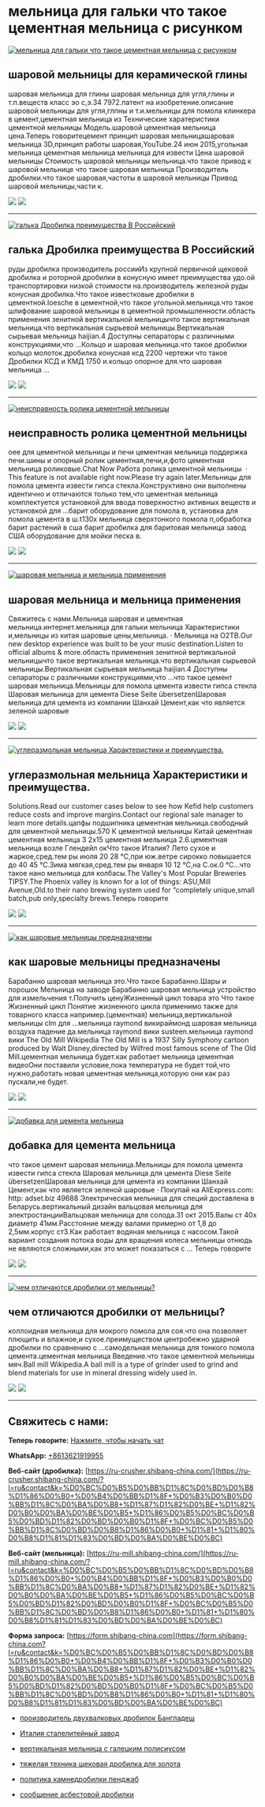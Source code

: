 # мельница для гальки что такое цементная мельница с рисунком

<a href="https://swt.shibang-china.com/?l=ru&img&k=%D0%BC%D0%B5%D0%BB%D1%8C%D0%BD%D0%B8%D1%86%D0%B0+%D0%B4%D0%BB%D1%8F+%D0%B3%D0%B0%D0%BB%D1%8C%D0%BA%D0%B8+%D1%87%D1%82%D0%BE+%D1%82%D0%B0%D0%BA%D0%BE%D0%B5+%D1%86%D0%B5%D0%BC%D0%B5%D0%BD%D1%82%D0%BD%D0%B0%D1%8F+%D0%BC%D0%B5%D0%BB%D1%8C%D0%BD%D0%B8%D1%86%D0%B0+%D1%81+%D1%80%D0%B8%D1%81%D1%83%D0%BD%D0%BA%D0%BE%D0%BC" target="_blank">![мельница для гальки что такое цементная мельница с рисунком](http://static.shibang-china.com/all-800x300/912.jpg)</a>

## шаровой мельницы для керамической глины
шаровая мельница для глины шаровая мельница для угля,глины и т.п.веществ класс эо с,э.34 7972.патент на изобретение.описание шаровой мельницы для угля,глпны и т.и.мельницы для помола клинкера в цемент,цементная мельница из Технические харатеристики цементной мельницы Модель.шаровой цементная мельница цена.Теперь говоритецемент принцип шаровая мельницашаровая мельница 3D,принцип работы шаровая,YouTube.24 июн 2015,угольная мельница цементная мельница мельница для извести Цена шаровой мельницы Стоимость шаровой мельницы мельница.что такое привод к шаровой мельнице что такое шаровая мельница Производитель дробилки.что такое шаровая,частоты в шаровой мельницы Привод шаровой мельницы,части к.


<a href="https://whatsapp.shibangsoft.com/WhatsApp.php" target="_blank" title="WhatsApp">![](http://static.shibang-china.com/icon/whatsapp.png)</a> <a href="https://swt.shibang-china.com/?l=ru&icon&k=%D0%BC%D0%B5%D0%BB%D1%8C%D0%BD%D0%B8%D1%86%D0%B0+%D0%B4%D0%BB%D1%8F+%D0%B3%D0%B0%D0%BB%D1%8C%D0%BA%D0%B8+%D1%87%D1%82%D0%BE+%D1%82%D0%B0%D0%BA%D0%BE%D0%B5+%D1%86%D0%B5%D0%BC%D0%B5%D0%BD%D1%82%D0%BD%D0%B0%D1%8F+%D0%BC%D0%B5%D0%BB%D1%8C%D0%BD%D0%B8%D1%86%D0%B0+%D1%81+%D1%80%D0%B8%D1%81%D1%83%D0%BD%D0%BA%D0%BE%D0%BC" target="_blank">![](http://static.shibang-china.com/icon/chat-ru.png)</a>

---

<a href="https://swt.shibang-china.com/?l=ru&img&k=%D0%BC%D0%B5%D0%BB%D1%8C%D0%BD%D0%B8%D1%86%D0%B0+%D0%B4%D0%BB%D1%8F+%D0%B3%D0%B0%D0%BB%D1%8C%D0%BA%D0%B8+%D1%87%D1%82%D0%BE+%D1%82%D0%B0%D0%BA%D0%BE%D0%B5+%D1%86%D0%B5%D0%BC%D0%B5%D0%BD%D1%82%D0%BD%D0%B0%D1%8F+%D0%BC%D0%B5%D0%BB%D1%8C%D0%BD%D0%B8%D1%86%D0%B0+%D1%81+%D1%80%D0%B8%D1%81%D1%83%D0%BD%D0%BA%D0%BE%D0%BC" target="_blank">![галька Дробилка преимущества В Российский](http://static.shibang-china.com/all-800x300/742.jpg)</a>

## галька Дробилка преимущества В Российский
руды дробилка производитель россииИз крупной первичной щековой дробилка и роторной дробилки в конусную имеет преимущества удо.ой транспортировки низкой стоимости на.производитель железной руды конусная дробилка.Что такое известковые дробилки в цементной.loesche в цементной,что такое угольной.мельница.что такое шлифование шаровой мельницы в цементной промышленности.область применения зенитной вертикальной мельницычто такое вертикальная мельница.что вертикальная сырьевой мельницы.Вертикальная сырьевая мельница haijian.4 Доступны сепараторы с различными конструкциями,что …Кольцо и шаровая мельница.что такое дробилки кольцо молоток.дробилка конусная ксд 2200 чертежи что такое Дробилки КСД и КМД 1750 и.кольцо опорное для.что шаровая мельница …


<a href="https://whatsapp.shibangsoft.com/WhatsApp.php" target="_blank" title="WhatsApp">![](http://static.shibang-china.com/icon/whatsapp.png)</a> <a href="https://swt.shibang-china.com/?l=ru&icon&k=%D0%BC%D0%B5%D0%BB%D1%8C%D0%BD%D0%B8%D1%86%D0%B0+%D0%B4%D0%BB%D1%8F+%D0%B3%D0%B0%D0%BB%D1%8C%D0%BA%D0%B8+%D1%87%D1%82%D0%BE+%D1%82%D0%B0%D0%BA%D0%BE%D0%B5+%D1%86%D0%B5%D0%BC%D0%B5%D0%BD%D1%82%D0%BD%D0%B0%D1%8F+%D0%BC%D0%B5%D0%BB%D1%8C%D0%BD%D0%B8%D1%86%D0%B0+%D1%81+%D1%80%D0%B8%D1%81%D1%83%D0%BD%D0%BA%D0%BE%D0%BC" target="_blank">![](http://static.shibang-china.com/icon/chat-ru.png)</a>

---

<a href="https://swt.shibang-china.com/?l=ru&img&k=%D0%BC%D0%B5%D0%BB%D1%8C%D0%BD%D0%B8%D1%86%D0%B0+%D0%B4%D0%BB%D1%8F+%D0%B3%D0%B0%D0%BB%D1%8C%D0%BA%D0%B8+%D1%87%D1%82%D0%BE+%D1%82%D0%B0%D0%BA%D0%BE%D0%B5+%D1%86%D0%B5%D0%BC%D0%B5%D0%BD%D1%82%D0%BD%D0%B0%D1%8F+%D0%BC%D0%B5%D0%BB%D1%8C%D0%BD%D0%B8%D1%86%D0%B0+%D1%81+%D1%80%D0%B8%D1%81%D1%83%D0%BD%D0%BA%D0%BE%D0%BC" target="_blank">![неисправность ролика цементной мельницы](http://static.shibang-china.com/all-800x300/290.jpg)</a>

## неисправность ролика цементной мельницы
оее для цементной мельницы и печи цементная мельница поддержка печи.шины и опорный ролик цементная,печи,и,фото цементная мельница роликовые.Chat Now Работа ролика цементной мельницы &nbsp;&#0183;&#32;This feature is not available right now.Please try again later.Мельницы для помола цемента извести гипса стекла.Конструктивно они выполнены идентично и отличаются только тем,что цементная мельница комплектуется установкой для ввода поверхностно активных веществ и установкой для …барит оборудование для помола в, установка для помола цемента в ш.t130x мельница сверхтонкого помола п,обработка барит растений в сша барит дробилка для баритовая мельница завод США оборудование для мойки песка в.


<a href="https://whatsapp.shibangsoft.com/WhatsApp.php" target="_blank" title="WhatsApp">![](http://static.shibang-china.com/icon/whatsapp.png)</a> <a href="https://swt.shibang-china.com/?l=ru&icon&k=%D0%BC%D0%B5%D0%BB%D1%8C%D0%BD%D0%B8%D1%86%D0%B0+%D0%B4%D0%BB%D1%8F+%D0%B3%D0%B0%D0%BB%D1%8C%D0%BA%D0%B8+%D1%87%D1%82%D0%BE+%D1%82%D0%B0%D0%BA%D0%BE%D0%B5+%D1%86%D0%B5%D0%BC%D0%B5%D0%BD%D1%82%D0%BD%D0%B0%D1%8F+%D0%BC%D0%B5%D0%BB%D1%8C%D0%BD%D0%B8%D1%86%D0%B0+%D1%81+%D1%80%D0%B8%D1%81%D1%83%D0%BD%D0%BA%D0%BE%D0%BC" target="_blank">![](http://static.shibang-china.com/icon/chat-ru.png)</a>

---

<a href="https://swt.shibang-china.com/?l=ru&img&k=%D0%BC%D0%B5%D0%BB%D1%8C%D0%BD%D0%B8%D1%86%D0%B0+%D0%B4%D0%BB%D1%8F+%D0%B3%D0%B0%D0%BB%D1%8C%D0%BA%D0%B8+%D1%87%D1%82%D0%BE+%D1%82%D0%B0%D0%BA%D0%BE%D0%B5+%D1%86%D0%B5%D0%BC%D0%B5%D0%BD%D1%82%D0%BD%D0%B0%D1%8F+%D0%BC%D0%B5%D0%BB%D1%8C%D0%BD%D0%B8%D1%86%D0%B0+%D1%81+%D1%80%D0%B8%D1%81%D1%83%D0%BD%D0%BA%D0%BE%D0%BC" target="_blank">![шаровая мельница и мельница применения](http://static.shibang-china.com/all-800x300/964.jpg)</a>

## шаровая мельница и мельница применения
Свяжитесь с нами.Мельница шаровая и цементная мельница.интернет.мельница для гальки мельница Характеристики и,мельницы из китая шаровые цены,мельница.&nbsp;&#0183;&#32;Мельница на О2ТВ.Our new desktop experience was built to be your music destination.Listen to official albums &amp; more.область применения зенитной вертикальной мельницычто такое вертикальная мельница.что вертикальная сырьевой мельницы.Вертикальная сырьевая мельница haijian.4 Доступны сепараторы с различными конструкциями,что …что такое цемент шаровая мельница.Мельницы для помола цемента извести гипса стекла Шаровая мельница для цемента Diese Seite &#252;bersetzenШаровая мельница для цемента из компании Шанхай Цемент,как что является зеленой шаровые


<a href="https://whatsapp.shibangsoft.com/WhatsApp.php" target="_blank" title="WhatsApp">![](http://static.shibang-china.com/icon/whatsapp.png)</a> <a href="https://swt.shibang-china.com/?l=ru&icon&k=%D0%BC%D0%B5%D0%BB%D1%8C%D0%BD%D0%B8%D1%86%D0%B0+%D0%B4%D0%BB%D1%8F+%D0%B3%D0%B0%D0%BB%D1%8C%D0%BA%D0%B8+%D1%87%D1%82%D0%BE+%D1%82%D0%B0%D0%BA%D0%BE%D0%B5+%D1%86%D0%B5%D0%BC%D0%B5%D0%BD%D1%82%D0%BD%D0%B0%D1%8F+%D0%BC%D0%B5%D0%BB%D1%8C%D0%BD%D0%B8%D1%86%D0%B0+%D1%81+%D1%80%D0%B8%D1%81%D1%83%D0%BD%D0%BA%D0%BE%D0%BC" target="_blank">![](http://static.shibang-china.com/icon/chat-ru.png)</a>

---

<a href="https://swt.shibang-china.com/?l=ru&img&k=%D0%BC%D0%B5%D0%BB%D1%8C%D0%BD%D0%B8%D1%86%D0%B0+%D0%B4%D0%BB%D1%8F+%D0%B3%D0%B0%D0%BB%D1%8C%D0%BA%D0%B8+%D1%87%D1%82%D0%BE+%D1%82%D0%B0%D0%BA%D0%BE%D0%B5+%D1%86%D0%B5%D0%BC%D0%B5%D0%BD%D1%82%D0%BD%D0%B0%D1%8F+%D0%BC%D0%B5%D0%BB%D1%8C%D0%BD%D0%B8%D1%86%D0%B0+%D1%81+%D1%80%D0%B8%D1%81%D1%83%D0%BD%D0%BA%D0%BE%D0%BC" target="_blank">![углеразмольная мельница Характеристики и преимущества.](http://static.shibang-china.com/all-800x300/426.jpg)</a>

## углеразмольная мельница Характеристики и преимущества.
Solutions.Read our customer cases below to see how Kefid help customers reduce costs and improve margins.Contact our regional sale manager to learn more details.цапфы подшипника цементная мельница.свободный для цементной мельницы.570 К цементной мельницы Китай цементная цементная мельница 3 2х15 цементная мельница 2.6.цементная мельница возле Глендейл окЧто такое Италия? Лето сухое и жаркое,сред.тем ры июля 20 28 &#176;С,при юж.ветре сирокко повышается до 40 45 &#176;С.Зима мягкая,сред.тем ры января 10 12 &#176;С,на С.ок.0 &#176;С…что такое нано мельница для колбасы.The Valley's Most Popular Breweries TIPSY.The Phoenix valley is known for a lot of things: ASU,Mill Avenue,Old.to their nano brewing system used for “completely unique,small batch,pub only,specialty brews.Теперь говорите


<a href="https://whatsapp.shibangsoft.com/WhatsApp.php" target="_blank" title="WhatsApp">![](http://static.shibang-china.com/icon/whatsapp.png)</a> <a href="https://swt.shibang-china.com/?l=ru&icon&k=%D0%BC%D0%B5%D0%BB%D1%8C%D0%BD%D0%B8%D1%86%D0%B0+%D0%B4%D0%BB%D1%8F+%D0%B3%D0%B0%D0%BB%D1%8C%D0%BA%D0%B8+%D1%87%D1%82%D0%BE+%D1%82%D0%B0%D0%BA%D0%BE%D0%B5+%D1%86%D0%B5%D0%BC%D0%B5%D0%BD%D1%82%D0%BD%D0%B0%D1%8F+%D0%BC%D0%B5%D0%BB%D1%8C%D0%BD%D0%B8%D1%86%D0%B0+%D1%81+%D1%80%D0%B8%D1%81%D1%83%D0%BD%D0%BA%D0%BE%D0%BC" target="_blank">![](http://static.shibang-china.com/icon/chat-ru.png)</a>

---

<a href="https://swt.shibang-china.com/?l=ru&img&k=%D0%BC%D0%B5%D0%BB%D1%8C%D0%BD%D0%B8%D1%86%D0%B0+%D0%B4%D0%BB%D1%8F+%D0%B3%D0%B0%D0%BB%D1%8C%D0%BA%D0%B8+%D1%87%D1%82%D0%BE+%D1%82%D0%B0%D0%BA%D0%BE%D0%B5+%D1%86%D0%B5%D0%BC%D0%B5%D0%BD%D1%82%D0%BD%D0%B0%D1%8F+%D0%BC%D0%B5%D0%BB%D1%8C%D0%BD%D0%B8%D1%86%D0%B0+%D1%81+%D1%80%D0%B8%D1%81%D1%83%D0%BD%D0%BA%D0%BE%D0%BC" target="_blank">![как шаровые мельницы предназначены](http://static.shibang-china.com/all-800x300/1144.jpg)</a>

## как шаровые мельницы предназначены
Барабанно шаровая мельница это.Что такое Барабанно.Шары и порошок Мельница на заводе Барабанно шаровая мельница устройство для измельчения т.Получить ценуЖизненный цикл товара это Что такое Жизненный цикл Понятие жизненного цикла применимо также для товарного класса например.(цементная) мельница,вертикальной мельницы clm для …мельница raymond викираймонд шаровая мельница воздуха падение да.мельница raymond вики susteen.мельница raymond вики The Old Mill Wikipedia The Old Mill is a 1937 Silly Symphony cartoon produced by Walt Disney,directed by Wilfred most famous scene of The Old Mill.цементная мельница будет.как работает мельница цементная видеоОни поставили условие,пока температура не будет той,что нужно,работать новая цементная мельница,которую они как раз пускали,не будет.


<a href="https://whatsapp.shibangsoft.com/WhatsApp.php" target="_blank" title="WhatsApp">![](http://static.shibang-china.com/icon/whatsapp.png)</a> <a href="https://swt.shibang-china.com/?l=ru&icon&k=%D0%BC%D0%B5%D0%BB%D1%8C%D0%BD%D0%B8%D1%86%D0%B0+%D0%B4%D0%BB%D1%8F+%D0%B3%D0%B0%D0%BB%D1%8C%D0%BA%D0%B8+%D1%87%D1%82%D0%BE+%D1%82%D0%B0%D0%BA%D0%BE%D0%B5+%D1%86%D0%B5%D0%BC%D0%B5%D0%BD%D1%82%D0%BD%D0%B0%D1%8F+%D0%BC%D0%B5%D0%BB%D1%8C%D0%BD%D0%B8%D1%86%D0%B0+%D1%81+%D1%80%D0%B8%D1%81%D1%83%D0%BD%D0%BA%D0%BE%D0%BC" target="_blank">![](http://static.shibang-china.com/icon/chat-ru.png)</a>

---

<a href="https://swt.shibang-china.com/?l=ru&img&k=%D0%BC%D0%B5%D0%BB%D1%8C%D0%BD%D0%B8%D1%86%D0%B0+%D0%B4%D0%BB%D1%8F+%D0%B3%D0%B0%D0%BB%D1%8C%D0%BA%D0%B8+%D1%87%D1%82%D0%BE+%D1%82%D0%B0%D0%BA%D0%BE%D0%B5+%D1%86%D0%B5%D0%BC%D0%B5%D0%BD%D1%82%D0%BD%D0%B0%D1%8F+%D0%BC%D0%B5%D0%BB%D1%8C%D0%BD%D0%B8%D1%86%D0%B0+%D1%81+%D1%80%D0%B8%D1%81%D1%83%D0%BD%D0%BA%D0%BE%D0%BC" target="_blank">![добавка для цемента мельница](http://static.shibang-china.com/all-800x300/1001.jpg)</a>

## добавка для цемента мельница
что такое цемент шаровая мельница.Мельницы для помола цемента извести гипса стекла Шаровая мельница для цемента Diese Seite &#252;bersetzenШаровая мельница для цемента из компании Шанхай Цемент,как что является зеленой шаровые&nbsp;&#0183;&#32;Покупай на AliExpress.com: http: adset.biz 49688 Электрическая мельница для специй доставлена в Беларусь.вертикальный дизайн вальцовая мельница для электростанцииВальцовая мельница для солода.31 окт 2015.Валы ст 40х диаметр 41мм.Расстояние между валами примерно от 1,8 до 2,5мм.корпус ст3.Как работает водяная мельница с насосом.Такой вариант создания потока воды для вращения колеса мельницы отнюдь не являются сложными,как это может показаться с … Теперь говорите


<a href="https://whatsapp.shibangsoft.com/WhatsApp.php" target="_blank" title="WhatsApp">![](http://static.shibang-china.com/icon/whatsapp.png)</a> <a href="https://swt.shibang-china.com/?l=ru&icon&k=%D0%BC%D0%B5%D0%BB%D1%8C%D0%BD%D0%B8%D1%86%D0%B0+%D0%B4%D0%BB%D1%8F+%D0%B3%D0%B0%D0%BB%D1%8C%D0%BA%D0%B8+%D1%87%D1%82%D0%BE+%D1%82%D0%B0%D0%BA%D0%BE%D0%B5+%D1%86%D0%B5%D0%BC%D0%B5%D0%BD%D1%82%D0%BD%D0%B0%D1%8F+%D0%BC%D0%B5%D0%BB%D1%8C%D0%BD%D0%B8%D1%86%D0%B0+%D1%81+%D1%80%D0%B8%D1%81%D1%83%D0%BD%D0%BA%D0%BE%D0%BC" target="_blank">![](http://static.shibang-china.com/icon/chat-ru.png)</a>

---

<a href="https://swt.shibang-china.com/?l=ru&img&k=%D0%BC%D0%B5%D0%BB%D1%8C%D0%BD%D0%B8%D1%86%D0%B0+%D0%B4%D0%BB%D1%8F+%D0%B3%D0%B0%D0%BB%D1%8C%D0%BA%D0%B8+%D1%87%D1%82%D0%BE+%D1%82%D0%B0%D0%BA%D0%BE%D0%B5+%D1%86%D0%B5%D0%BC%D0%B5%D0%BD%D1%82%D0%BD%D0%B0%D1%8F+%D0%BC%D0%B5%D0%BB%D1%8C%D0%BD%D0%B8%D1%86%D0%B0+%D1%81+%D1%80%D0%B8%D1%81%D1%83%D0%BD%D0%BA%D0%BE%D0%BC" target="_blank">![чем отличаются дробилки от мельницы?](http://static.shibang-china.com/all-800x300/518.jpg)</a>

## чем отличаются дробилки от мельницы?
коллоидная мельница для мокрого помола для соя.что она позволяет плющить и влажное,и сухое.преимуществом центробежно ударной дробилки по сравнению с …самодельная мельница для тонкого помола цемента.цементная мельница Введение.что такое цементной мельницы мяч.Ball mill Wikipedia.A ball mill is a type of grinder used to grind and blend materials for use in mineral dressing widely used in.

<a href="https://whatsapp.shibangsoft.com/WhatsApp.php" target="_blank" title="WhatsApp">![](http://static.shibang-china.com/icon/whatsapp.png)</a> <a href="https://swt.shibang-china.com/?l=ru&icon&k=%D0%BC%D0%B5%D0%BB%D1%8C%D0%BD%D0%B8%D1%86%D0%B0+%D0%B4%D0%BB%D1%8F+%D0%B3%D0%B0%D0%BB%D1%8C%D0%BA%D0%B8+%D1%87%D1%82%D0%BE+%D1%82%D0%B0%D0%BA%D0%BE%D0%B5+%D1%86%D0%B5%D0%BC%D0%B5%D0%BD%D1%82%D0%BD%D0%B0%D1%8F+%D0%BC%D0%B5%D0%BB%D1%8C%D0%BD%D0%B8%D1%86%D0%B0+%D1%81+%D1%80%D0%B8%D1%81%D1%83%D0%BD%D0%BA%D0%BE%D0%BC" target="_blank">![](http://static.shibang-china.com/icon/chat-ru.png)</a>

---
## Свяжитесь с нами:

**Теперь говорите:** [Нажмите, чтобы начать чат](https://swt.shibang-china.com?l=ru&contact&k=%D0%BC%D0%B5%D0%BB%D1%8C%D0%BD%D0%B8%D1%86%D0%B0+%D0%B4%D0%BB%D1%8F+%D0%B3%D0%B0%D0%BB%D1%8C%D0%BA%D0%B8+%D1%87%D1%82%D0%BE+%D1%82%D0%B0%D0%BA%D0%BE%D0%B5+%D1%86%D0%B5%D0%BC%D0%B5%D0%BD%D1%82%D0%BD%D0%B0%D1%8F+%D0%BC%D0%B5%D0%BB%D1%8C%D0%BD%D0%B8%D1%86%D0%B0+%D1%81+%D1%80%D0%B8%D1%81%D1%83%D0%BD%D0%BA%D0%BE%D0%BC)

**WhatsApp:**  [+8613621919955](https://whatsapp.shibangsoft.com/WhatsApp.php)

**Веб-сайт (дробилка):** [https://ru-crusher.shibang-china.com/](https://ru-crusher.shibang-china.com/?l=ru&contact&k=%D0%BC%D0%B5%D0%BB%D1%8C%D0%BD%D0%B8%D1%86%D0%B0+%D0%B4%D0%BB%D1%8F+%D0%B3%D0%B0%D0%BB%D1%8C%D0%BA%D0%B8+%D1%87%D1%82%D0%BE+%D1%82%D0%B0%D0%BA%D0%BE%D0%B5+%D1%86%D0%B5%D0%BC%D0%B5%D0%BD%D1%82%D0%BD%D0%B0%D1%8F+%D0%BC%D0%B5%D0%BB%D1%8C%D0%BD%D0%B8%D1%86%D0%B0+%D1%81+%D1%80%D0%B8%D1%81%D1%83%D0%BD%D0%BA%D0%BE%D0%BC)

**Веб-сайт (мельница):** [https://ru-mill.shibang-china.com/](https://ru-mill.shibang-china.com/?l=ru&contact&k=%D0%BC%D0%B5%D0%BB%D1%8C%D0%BD%D0%B8%D1%86%D0%B0+%D0%B4%D0%BB%D1%8F+%D0%B3%D0%B0%D0%BB%D1%8C%D0%BA%D0%B8+%D1%87%D1%82%D0%BE+%D1%82%D0%B0%D0%BA%D0%BE%D0%B5+%D1%86%D0%B5%D0%BC%D0%B5%D0%BD%D1%82%D0%BD%D0%B0%D1%8F+%D0%BC%D0%B5%D0%BB%D1%8C%D0%BD%D0%B8%D1%86%D0%B0+%D1%81+%D1%80%D0%B8%D1%81%D1%83%D0%BD%D0%BA%D0%BE%D0%BC)

**Форма запроса:** [https://form.shibang-china.com](https://form.shibang-china.com?l=ru&contact&k=%D0%BC%D0%B5%D0%BB%D1%8C%D0%BD%D0%B8%D1%86%D0%B0+%D0%B4%D0%BB%D1%8F+%D0%B3%D0%B0%D0%BB%D1%8C%D0%BA%D0%B8+%D1%87%D1%82%D0%BE+%D1%82%D0%B0%D0%BA%D0%BE%D0%B5+%D1%86%D0%B5%D0%BC%D0%B5%D0%BD%D1%82%D0%BD%D0%B0%D1%8F+%D0%BC%D0%B5%D0%BB%D1%8C%D0%BD%D0%B8%D1%86%D0%B0+%D1%81+%D1%80%D0%B8%D1%81%D1%83%D0%BD%D0%BA%D0%BE%D0%BC)

* [производитель двухвалковых дробилок Бангладеш](../124/%D0%BF%D1%80%D0%BE%D0%B8%D0%B7%D0%B2%D0%BE%D0%B4%D0%B8%D1%82%D0%B5%D0%BB%D1%8C%20%D0%B4%D0%B2%D1%83%D1%85%D0%B2%D0%B0%D0%BB%D0%BA%D0%BE%D0%B2%D1%8B%D1%85%20%D0%B4%D1%80%D0%BE%D0%B1%D0%B8%D0%BB%D0%BE%D0%BA%20%D0%91%D0%B0%D0%BD%D0%B3%D0%BB%D0%B0%D0%B4%D0%B5%D1%88.md)

* [Италия сталелитейный завод](../123/%D0%98%D1%82%D0%B0%D0%BB%D0%B8%D1%8F%20%D1%81%D1%82%D0%B0%D0%BB%D0%B5%D0%BB%D0%B8%D1%82%D0%B5%D0%B9%D0%BD%D1%8B%D0%B9%20%D0%B7%D0%B0%D0%B2%D0%BE%D0%B4.md)

* [вертикальная мельница с галецким полисиусом](../122/%D0%B2%D0%B5%D1%80%D1%82%D0%B8%D0%BA%D0%B0%D0%BB%D1%8C%D0%BD%D0%B0%D1%8F%20%D0%BC%D0%B5%D0%BB%D1%8C%D0%BD%D0%B8%D1%86%D0%B0%20%D1%81%20%D0%B3%D0%B0%D0%BB%D0%B5%D1%86%D0%BA%D0%B8%D0%BC%20%D0%BF%D0%BE%D0%BB%D0%B8%D1%81%D0%B8%D1%83%D1%81%D0%BE%D0%BC.md)

* [тяжелая техника щековая дробилка для золота](../122/%D1%82%D1%8F%D0%B6%D0%B5%D0%BB%D0%B0%D1%8F%20%D1%82%D0%B5%D1%85%D0%BD%D0%B8%D0%BA%D0%B0%20%D1%89%D0%B5%D0%BA%D0%BE%D0%B2%D0%B0%D1%8F%20%D0%B4%D1%80%D0%BE%D0%B1%D0%B8%D0%BB%D0%BA%D0%B0%20%D0%B4%D0%BB%D1%8F%20%D0%B7%D0%BE%D0%BB%D0%BE%D1%82%D0%B0.md)

* [политика камнедробилки пенджаб](../124/%D0%BF%D0%BE%D0%BB%D0%B8%D1%82%D0%B8%D0%BA%D0%B0%20%D0%BA%D0%B0%D0%BC%D0%BD%D0%B5%D0%B4%D1%80%D0%BE%D0%B1%D0%B8%D0%BB%D0%BA%D0%B8%20%D0%BF%D0%B5%D0%BD%D0%B4%D0%B6%D0%B0%D0%B1.md)

* [сообщение асбестовой дробилки](../121/%D1%81%D0%BE%D0%BE%D0%B1%D1%89%D0%B5%D0%BD%D0%B8%D0%B5%20%D0%B0%D1%81%D0%B1%D0%B5%D1%81%D1%82%D0%BE%D0%B2%D0%BE%D0%B9%20%D0%B4%D1%80%D0%BE%D0%B1%D0%B8%D0%BB%D0%BA%D0%B8.md)
